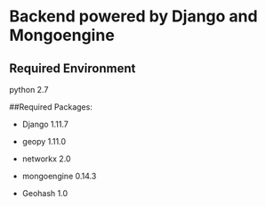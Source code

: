 # Backend powered by Django and Mongoengine
## Required Environment

python 2.7

##Required Packages:

* Django 1.11.7

* geopy 1.11.0

* networkx 2.0

* mongoengine 0.14.3

* Geohash 1.0
